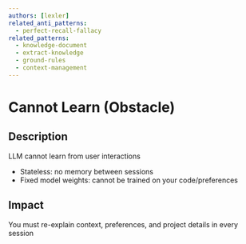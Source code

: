 ```yaml
---
authors: [lexler]
related_anti_patterns:
  - perfect-recall-fallacy
related_patterns:
  - knowledge-document
  - extract-knowledge
  - ground-rules
  - context-management
---
```


# Cannot Learn (Obstacle)

## Description
LLM cannot learn from user interactions
- Stateless: no memory between sessions
- Fixed model weights: cannot be trained on your code/preferences

## Impact
You must re-explain context, preferences, and project details in every session